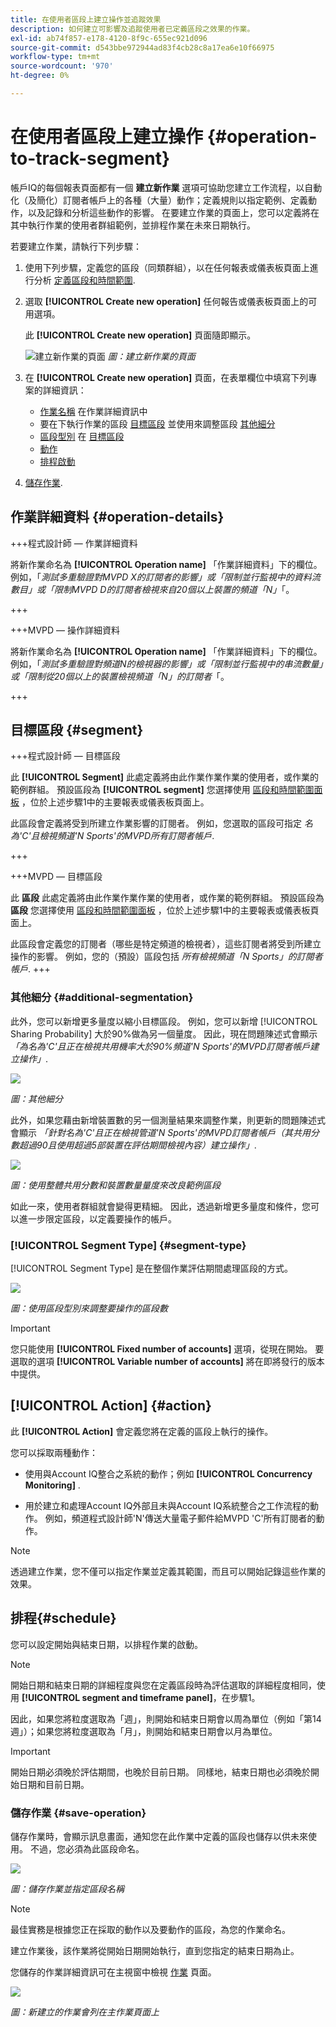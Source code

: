 ```yaml
---
title: 在使用者區段上建立操作並追蹤效果
description: 如何建立可影響及追蹤使用者已定義區段之效果的作業。
exl-id: ab74f857-e178-4120-8f9c-655ec921d096
source-git-commit: d543bbe972944ad83f4cb28c8a17ea6e10f66975
workflow-type: tm+mt
source-wordcount: '970'
ht-degree: 0%

---
```


# 在使用者區段上建立操作 {#operation-to-track-segment}

帳戶IQ的每個報表頁面都有一個 **建立新作業** 選項可協助您建立工作流程，以自動化（及簡化）訂閱者帳戶上的各種（大量）動作；定義規則以指定範例、定義動作，以及記錄和分析這些動作的影響。 在要建立作業的頁面上，您可以定義將在其中執行作業的使用者群組範例，並排程作業在未來日期執行。

若要建立作業，請執行下列步驟：

1. 使用下列步驟，定義您的區段（同類群組），以在任何報表或儀表板頁面上進行分析 [定義區段和時間範圍](/help/accountiq/howto-select-segment-timeframe.md).

1. 選取 **[!UICONTROL Create new operation]** 任何報告或儀表板頁面上的可用選項。

   此 **[!UICONTROL Create new operation]** 頁面隨即顯示。

   ![建立新作業的頁面](assets/create-new-operations.png)
   *圖：建立新作業的頁面*

1. 在 **[!UICONTROL Create new operation]** 頁面，在表單欄位中填寫下列專案的詳細資訊：

   * [作業名稱](#operation-details) 在作業詳細資訊中
   * 要在下執行作業的區段 [目標區段](#segment) 並使用來調整區段 [其他細分](#additional-segmentation)
   * [區段型別](#segment-type) 在 [目標區段](#segment)
   * [動作](#action)
   * [排程啟動](#schedule)

1. [儲存作業](#save-operation).

## 作業詳細資料 {#operation-details}

+++程式設計師 — 作業詳細資料

將新作業命名為 **[!UICONTROL Operation name]** 「作業詳細資料」下的欄位。 例如，「*測試多重驗證對MVPD X的訂閱者的影響」或「限制並行監視中的資料流數目」或「限制MVPD D的訂閱者檢視來自20個以上裝置的頻道「N」*「。

+++

+++MVPD — 操作詳細資料

將新作業命名為 **[!UICONTROL Operation name]** 「作業詳細資料」下的欄位。 例如，「*測試多重驗證對頻道N的檢視器的影響」或「限制並行監視中的串流數量」或「限制從20個以上的裝置檢視頻道「N」的訂閱者*「。

+++

## 目標區段 {#segment}

+++程式設計師 — 目標區段

此 **[!UICONTROL Segment]** 此處定義將由此作業作業作業的使用者，或作業的範例群組。 預設區段為 **[!UICONTROL segment]** 您選擇使用 [區段和時間範圍面板](/help/accountiq/howto-select-segment-timeframe.md) ，位於上述步驟1中的主要報表或儀表板頁面上。

<!--* The first segment entry in the **Segment** section, by default, shows the **segment** you selected in the step 1.

* The **segment evaluation period** is the time period of analysis you selected in step 1 from **Granularity and Timeframe** option.
![](assets/operations-segment-selection.png)
*Figure: Segment and timeframe selection on the main page*-->

此區段會定義將受到所建立作業影響的訂閱者。 例如，您選取的區段可指定 *名為&#39;C&#39;且檢視頻道&#39;N Sports&#39;的MVPD所有訂閱者帳戶*.

+++

+++MVPD — 目標區段

此 **區段** 此處定義將由此作業作業作業的使用者，或作業的範例群組。 預設區段為 **區段** 您選擇使用 [區段和時間範圍面板](/help/accountiq/howto-select-segment-timeframe.md) ，位於上述步驟1中的主要報表或儀表板頁面上。

<!--* The first segment entry in the **Segment** section, by default, shows the **segment** you selected in the step 1.

* The **segment evaluation period** is the time period of analysis you selected in step 1 from **Granularity and Timeframe** option.
![](assets/operations-segment-selection.png)
*Figure: Segment and timeframe selection on the main page*-->

此區段會定義您的訂閱者（哪些是特定頻道的檢視者），這些訂閱者將受到所建立操作的影響。 例如，您的（預設）區段包括 *所有檢視頻道「N Sports」的訂閱者帳戶*.
+++

### 其他細分 {#additional-segmentation}

此外，您可以新增更多量度以縮小目標區段。 例如，您可以新增 [!UICONTROL Sharing Probability] 大於90%做為另一個量度。 因此，現在問題陳述式會顯示 *「為名為&#39;C&#39;且正在檢視共用機率大於90%頻道&#39;N Sports&#39;的MVPD訂閱者帳戶建立操作」*.

![](assets/additional-segment.gif)

*圖：其他細分*

此外，如果您藉由新增裝置數的另一個測量結果來調整作業，則更新的問題陳述式會顯示 *「針對名為&#39;C&#39;且正在檢視管道&#39;N Sports&#39;的MVPD訂閱者帳戶（其共用分數超過90且使用超過5部裝置在評估期間檢視內容）建立操作」*.

![](assets/refined-segment.png)

*圖：使用整體共用分數和裝置數量量度來改良範例區段*

如此一來，使用者群組就會變得更精細。 因此，透過新增更多量度和條件，您可以進一步限定區段，以定義要操作的帳戶。

### [!UICONTROL Segment Type] {#segment-type}

[!UICONTROL Segment Type] 是在整個作業評估期間處理區段的方式。

![](assets/segment-type.png)

*圖：使用區段型別來調整要操作的區段數*

<!--The segment type option allows you to further refine your segment based on the evaluation period (or time).

**Fixed number of accounts** 

When you select **Fixed number of accounts** segment type, then you need to specify an evaluation period as well.

By doing so, you are fixing the sample size for evaluation in terms of numbers. You are making Account IQ identify a specific set of users (that meet the criteria of defined evaluation period and segment metrics) to operate on. The analysis and graphs will be generated for this specific set of users only (identified initially) throughout the operation.

**Variable number of accounts**

When you select **Variable number of accounts** segment type, you do not limit the number of accounts in segment. The accounts which fall under the defined segment metrics are the part of the segment, and the number of accounts will change continuously during the course of operation.-->

>[!IMPORTANT]
>
>您只能使用 **[!UICONTROL Fixed number of accounts]** 選項，從現在開始。 要選取的選項 **[!UICONTROL Variable number of accounts]** 將在即將發行的版本中提供。

<!--

you tell Account IQ in the beginning of the operation which number of accounts to operate on.

Account IQ system only has a segment definition, and during the operation it looks into all the accounts that fit that segments.

the number of accounts in segment is not limited, the accounts that fall under defined segment metrics will be part of the segment, and the no of accounts will change continuously, as there are no specific limitations - like an evaluation period in the past.When the segment is defined (which in this example is, subscriber accounts of MVPD 'C' who are viewing the channel 'N Sports' that have a sharing score above 80 and are using 10 different IPs) and we also identified a time period to evaluate a segment. This identifies X number of accounts as sample (for example 5000). How many devices they are using?
It identifies x-number of accounts (5000)...a very specific set of users that meet this criteria.
for every period that we schedule (within that operation) during that operation) we will look at those 5K users that are originally identified and we will present graph about them. How are the sharing scores coming up?u We identified a period. Are their sharing scores going up? Are there fewer of them who are meeting this definition?
Fixed versus variable is the way the treated in fixed or variable way.

1. we identified a fixed set of accounts.
2. we evaluate those specific accounts on criteria throughout the operation.

General idea independent of graph is that we will evaluate a set of accounts identified initially, for no of periods during operation and generate graphs against that.
Those are the 5000 users for which I will create graphs for for every period of the operation.

**Variable number of accounts**
We do not identify any initial set of accounts, we just have a segment definition.
Each period during the operation, we go and look into all the accounts that fit that segments.
If it is not a fixed segment, I won't initially evaluate it. I won't have an initial set of 5000. Instead at every period during the evaluation I will evaluate the segment then, and then I will produce graph about the next 3000 users.
the......will vary from period to period.

if not fixed segment, then I won't initially evaluate or have initial set of 5000, instead at every period during an operation and the.-->

## [!UICONTROL Action] {#action}

此 **[!UICONTROL Action]** 會定義您將在定義的區段上執行的操作。

您可以採取兩種動作：

* 使用與Account IQ整合之系統的動作；例如 **[!UICONTROL Concurrency Monitoring]** <!--[Concurrency Monitoring](https://tve.helpdocsonline.com/concurrency-monitoring-introduction), or Adobe Target-->.

* 用於建立和處理Account IQ外部且未與Account IQ系統整合之工作流程的動作。 例如，頻道程式設計師&#39;N&#39;傳送大量電子郵件給MVPD &#39;C&#39;所有訂閱者的動作。

>[!NOTE]
>
>透過建立作業，您不僅可以指定作業並定義其範圍，而且可以開始記錄這些作業的效果。

## 排程{#schedule}

您可以設定開始與結束日期，以排程作業的啟動。

>[!NOTE]
>
>開始日期和結束日期的詳細程度與您在定義區段時為評估選取的詳細程度相同，使用 **[!UICONTROL segment and timeframe panel]**，在步驟1。
>
>
>因此，如果您將粒度選取為「週」，則開始和結束日期會以周為單位（例如「第14週」）；如果您將粒度選取為「月」，則開始和結束日期會以月為單位。


>[!IMPORTANT]
>
>開始日期必須晚於評估期間，也晚於目前日期。 同樣地，結束日期也必須晚於開始日期和目前日期。

### 儲存作業 {#save-operation}

儲存作業時，會顯示訊息畫面，通知您在此作業中定義的區段也儲存以供未來使用。 不過，您必須為此區段命名。

![](assets/save-operation.png)

*圖：儲存作業並指定區段名稱*

>[!NOTE]
>
>最佳實務是根據您正在採取的動作以及要動作的區段，為您的作業命名。

<!--In future you can select this saved segment when defining a segment for your analysis on the main reports page. Moreover, the saved segment is also listed when you create an operation the next time.

![](assets/saved-segment-operations-page.png)

*Figure: Saved segments in segment selector on Create new operations page* 

>[!IMPORTANT]
>
>When creating an operation, if you select a segment that was previously created then you cannot add new metrics to it and refine it.
>
>Adding new metrics creates a new segment, but you cannot modify an existing segment.-->

建立作業後，該作業將從開始日期開始執行，直到您指定的結束日期為止。

您儲存的作業詳細資訊可在主視窗中檢視 [作業](/help/accountiq/operations.md) 頁面。

![](assets/new-operation-created.png)

*圖：新建立的作業會列在主作業頁面上*
